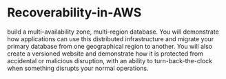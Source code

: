 # Recoverability-in-AWS
build a multi-availability zone, multi-region database. You will demonstrate how applications can use this distributed infrastructure and migrate your primary database from one geographical region to another. You will also create a versioned website and demonstrate how it is protected from accidental or malicious disruption, with an ability to turn-back-the-clock when something disrupts your normal operations.

